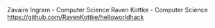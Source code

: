 Zavaire Ingram - Computer Science
Raven Kottke - Computer Science
https://github.com/RavenKottke/helloworldhack
